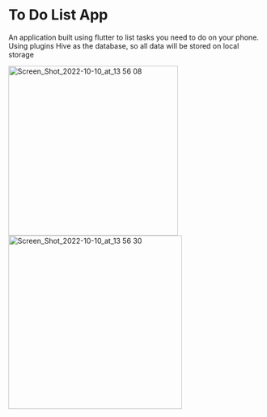 # To Do List App

An application built using flutter to list tasks you need to do on your phone.
Using plugins Hive as the database, so all data will be stored on local storage

<img width="335" alt="Screen_Shot_2022-10-10_at_13 56 08" src="https://user-images.githubusercontent.com/104771549/194861463-e82ef0f4-8fa8-4fcd-aa49-4d134db3b059.png">

<img width="343" alt="Screen_Shot_2022-10-10_at_13 56 30" src="https://user-images.githubusercontent.com/104771549/194861473-cca396ba-7190-4e18-b0dd-33dfdf82cf50.png">
